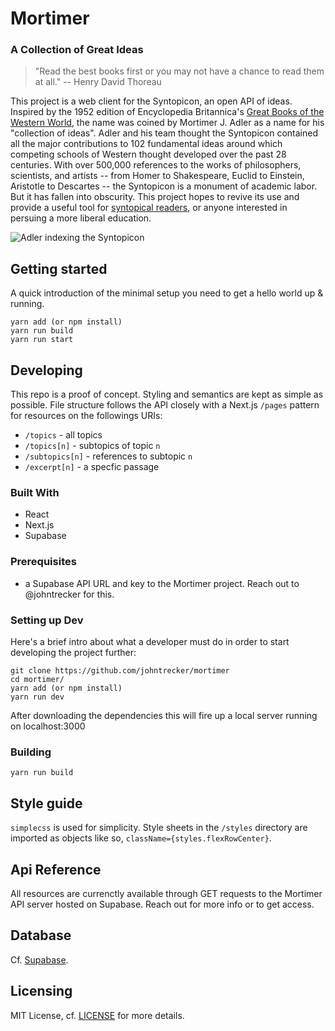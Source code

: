 # Mortimer

### A Collection of Great Ideas

> "Read the best books first or you may not have a chance to read them at all." -- Henry David Thoreau

This project is a web client for the Syntopicon, an open API of ideas. Inspired by the 1952 edition of Encyclopedia Britannica's [Great Books of the Western World](https://archive.org/details/in.ernet.dli.2015.460726/page/n3), the name was coined by Mortimer J. Adler as a name for his "collection of ideas". Adler and his team thought the Syntopicon contained all the major contributions to 102 fundamental ideas around which competing schools of Western thought developed over the past 28 centuries. With over 500,000 references to the works of philosophers, scientists, and artists -- from Homer to Shakespeare, Euclid to Einstein, Aristotle to Descartes -- the Syntopicon is a monument of academic labor. But it has fallen into obscurity. This project hopes to revive its use and provide a useful tool for [syntopical readers](https://fs.blog/how-to-read-a-book), or anyone interested in persuing a more liberal education.

![Adler indexing the Syntopicon](https://forum.zettelkasten.de/uploads/editor/98/4xccgbpfi3wi.jpg)


## Getting started

A quick introduction of the minimal setup you need to get a hello world up &
running.

```shell
yarn add (or npm install)
yarn run build
yarn run start
```

## Developing

This repo is a proof of concept. Styling and semantics are kept as simple as possible.
File structure follows the API closely with a Next.js `/pages` pattern for resources on the followings URIs:

* `/topics` - all topics
* `/topics[n]` - subtopics of topic `n`
* `/subtopics[n]` - references to subtopic `n`
* `/excerpt[n]` - a specfic passage

### Built With

* React
* Next.js
* Supabase

### Prerequisites

* a Supabase API URL and key to the Mortimer project. Reach out to @johntrecker for this.

### Setting up Dev

Here's a brief intro about what a developer must do in order to start developing
the project further:

```shell
git clone https://github.com/johntrecker/mortimer
cd mortimer/
yarn add (or npm install)
yarn run dev
```

After downloading the dependencies this will fire up a local server running on localhost:3000

### Building

```shell
yarn run build
```

<!-- ## Tests

Describe and show how to run the tests with code examples.
Explain what these tests test and why.

```shell
npm run dev
``` -->

## Style guide

`simplecss` is used for simplicity. Style sheets in the `/styles` directory are imported as objects like so, `className={styles.flexRowCenter}`.

## Api Reference

All resources are currenctly available through GET requests to the Mortimer API server hosted on Supabase. Reach out for more info or to get access. 

## Database

Cf. [Supabase](https://app.supabase.com/).

## Licensing

MIT License, cf. [LICENSE](/LICENSE) for more details.